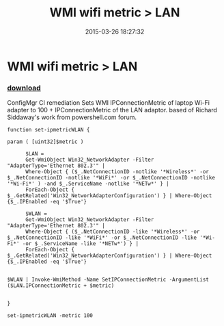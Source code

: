﻿---
pid:            5796
poster:         brockie
title:          WMI wifi metric > LAN 
date:           2015-03-26 18:27:32
format:         posh
parent:         0
parent:         0

---

# WMI wifi metric > LAN 

### [download](5796.ps1)

ConfigMgr CI remediation Sets WMI IPConnectionMetric of laptop Wi-Fi adapter to 100 + IPConnectionMetric of the LAN adaptor. based of Richard Siddaway's work from powershell.com forum.

```posh
function set-ipmetricWLAN {

param ( [uint32]$metric ) 

      $LAN = 
      Get-WmiObject Win32_NetworkAdapter -Filter "AdapterType='Ethernet 802.3'" |
      Where-Object { ($_.NetConnectionID -notlike '*Wireless*' -or $_.NetConnectionID -notlike '*WiFi*' -or $_.NetConnectionID -notlike '*Wi-Fi*' ) -and $_.ServiceName -notlike '*NETw*' } |
      ForEach-Object { $_.GetRelated('Win32_NetworkAdapterConfiguration') } | Where-Object {$_.IPEnabled -eq '$True'}

      $WLAN = 
      Get-WmiObject Win32_NetworkAdapter -Filter "AdapterType='Ethernet 802.3'" |
      Where-Object { ($_.NetConnectionID -like '*Wireless*' -or $_.NetConnectionID -like '*WiFi*' -or $_.NetConnectionID -like '*Wi-Fi*' -or $_.ServiceName -like '*NETw*') } |
      ForEach-Object { $_.GetRelated('Win32_NetworkAdapterConfiguration') } | Where-Object {$_.IPEnabled -eq '$True'}
      
   
$WLAN | Invoke-WmiMethod -Name SetIPConnectionMetric -ArgumentList ($LAN.IPConnectionMetric + $metric)

      
}

set-ipmetricWLAN -metric 100

```
